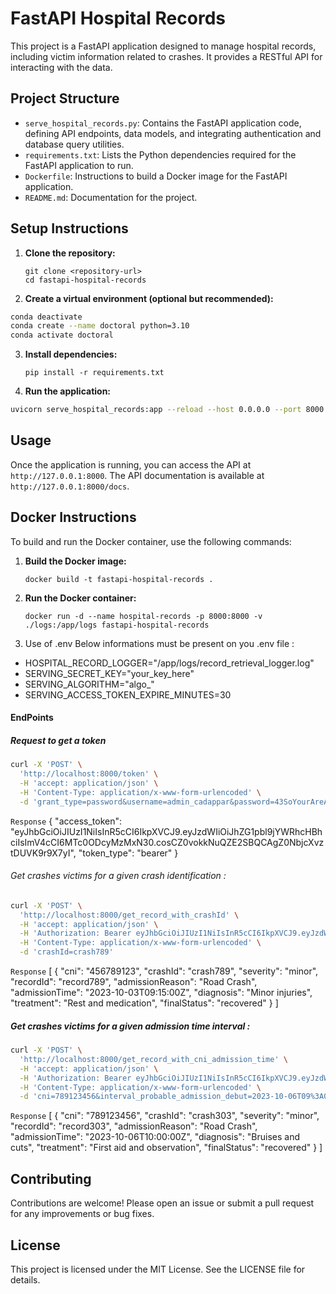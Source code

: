 # FastAPI Hospital Records

This project is a FastAPI application designed to manage hospital records, including victim information related to crashes. It provides a RESTful API for interacting with the data.

## Project Structure

- `serve_hospital_records.py`: Contains the FastAPI application code, defining API endpoints, data models, and integrating authentication and database query utilities.
- `requirements.txt`: Lists the Python dependencies required for the FastAPI application to run.
- `Dockerfile`: Instructions to build a Docker image for the FastAPI application.
- `README.md`: Documentation for the project.

## Setup Instructions

1. **Clone the repository:**
   ```
   git clone <repository-url>
   cd fastapi-hospital-records
   ```

2. **Create a virtual environment (optional but recommended):**
```bash
conda deactivate
conda create --name doctoral python=3.10
conda activate doctoral

```

3. **Install dependencies:**
   ```
   pip install -r requirements.txt
   ```

4. **Run the application:**
  ```bash
  uvicorn serve_hospital_records:app --reload --host 0.0.0.0 --port 8000
  ```

## Usage

Once the application is running, you can access the API at `http://127.0.0.1:8000`. The API documentation is available at `http://127.0.0.1:8000/docs`.

## Docker Instructions

To build and run the Docker container, use the following commands:

1. **Build the Docker image:**
   ```
   docker build -t fastapi-hospital-records .
   ```

2. **Run the Docker container:**
   ```
   docker run -d --name hospital-records -p 8000:8000 -v ./logs:/app/logs fastapi-hospital-records
   ```

3. Use of .env 
Below informations must be present on you .env file : 

- HOSPITAL_RECORD_LOGGER="/app/logs/record_retrieval_logger.log"
- SERVING_SECRET_KEY="your_key_here"
- SERVING_ALGORITHM="algo_"
- SERVING_ACCESS_TOKEN_EXPIRE_MINUTES=30

#### EndPoints

##### Request to get a token
```bash
curl -X 'POST' \
  'http://localhost:8000/token' \
  -H 'accept: application/json' \
  -H 'Content-Type: application/x-www-form-urlencoded' \
  -d 'grant_type=password&username=admin_cadappar&password=43SoYourAreADataEngineer34&scope=&client_id=string&client_secret=string'
```

`Response`
{
  "access_token": "eyJhbGciOiJIUzI1NiIsInR5cCI6IkpXVCJ9.eyJzdWIiOiJhZG1pbl9jYWRhcHBhciIsImV4cCI6MTc0ODcyMzMxN30.cosCZ0vokkNuQZE2SBQCAgZ0NbjcXvztDUVK9r9X7yI",
  "token_type": "bearer"
}

###### Get crashes victims for a given crash identification : 
```bash
curl -X 'POST' \
  'http://localhost:8000/get_record_with_crashId' \
  -H 'accept: application/json' \
  -H 'Authorization: Bearer eyJhbGciOiJIUzI1NiIsInR5cCI6IkpXVCJ9.eyJzdWIiOiJhZG1pbl9jYWRhcHBhciIsImV4cCI6MTc0ODcyMTU4M30.NMWI-MM92TLRmqio_T1p4EjEB2dwrzxAxKWfN69A-NI' \
  -H 'Content-Type: application/x-www-form-urlencoded' \
  -d 'crashId=crash789'
```
`Response`
[
  {
    "cni": "456789123",
    "crashId": "crash789",
    "severity": "minor",
    "recordId": "record789",
    "admissionReason": "Road Crash",
    "admissionTime": "2023-10-03T09:15:00Z",
    "diagnosis": "Minor injuries",
    "treatment": "Rest and medication",
    "finalStatus": "recovered"
  }
]

##### Get crashes victims for a given admission time interval :
```bash
curl -X 'POST' \
  'http://localhost:8000/get_record_with_cni_admission_time' \
  -H 'accept: application/json' \
  -H 'Authorization: Bearer eyJhbGciOiJIUzI1NiIsInR5cCI6IkpXVCJ9.eyJzdWIiOiJhZG1pbl9jYWRhcHBhciIsImV4cCI6MTc0ODcyMjkxNH0.t2-0xmeeylwIlDjPeNVt1o3P6R-ejI60OPX3uyvfPog' \
  -H 'Content-Type: application/x-www-form-urlencoded' \
  -d 'cni=789123456&interval_probable_admission_debut=2023-10-06T09%3A00%3A00Z&interval_probable_admission_fin=2023-10-06T11%3A00%3A00Z&crashId=crash303'
```

`Response`
[
  {
    "cni": "789123456",
    "crashId": "crash303",
    "severity": "minor",
    "recordId": "record303",
    "admissionReason": "Road Crash",
    "admissionTime": "2023-10-06T10:00:00Z",
    "diagnosis": "Bruises and cuts",
    "treatment": "First aid and observation",
    "finalStatus": "recovered"
  }
]

## Contributing

Contributions are welcome! Please open an issue or submit a pull request for any improvements or bug fixes.

## License

This project is licensed under the MIT License. See the LICENSE file for details.
